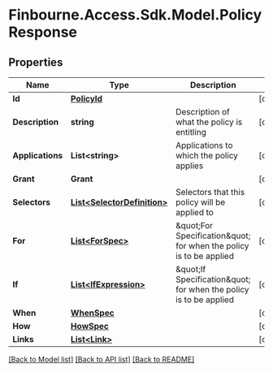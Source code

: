 
# Finbourne.Access.Sdk.Model.PolicyResponse

## Properties

Name | Type | Description | Notes
------------ | ------------- | ------------- | -------------
**Id** | [**PolicyId**](PolicyId.md) |  | [optional] 
**Description** | **string** | Description of what the policy is entitling | [optional] 
**Applications** | **List&lt;string&gt;** | Applications to which the policy applies | [optional] 
**Grant** | **Grant** |  | [optional] 
**Selectors** | [**List&lt;SelectorDefinition&gt;**](SelectorDefinition.md) | Selectors that this policy will be applied to | [optional] 
**For** | [**List&lt;ForSpec&gt;**](ForSpec.md) | \&quot;For Specification\&quot; for when the policy is to be applied | [optional] 
**If** | [**List&lt;IfExpression&gt;**](IfExpression.md) | \&quot;If Specification\&quot; for when the policy is to be applied | [optional] 
**When** | [**WhenSpec**](WhenSpec.md) |  | [optional] 
**How** | [**HowSpec**](HowSpec.md) |  | [optional] 
**Links** | [**List&lt;Link&gt;**](Link.md) |  | [optional] 

[[Back to Model list]](../README.md#documentation-for-models)
[[Back to API list]](../README.md#documentation-for-api-endpoints)
[[Back to README]](../README.md)

